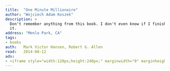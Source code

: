 ```yaml
---
title:	"One Minute Millionaire"
author: "Wojciech Adam Koszek"
description: >
  Don't remember anything from this book. I don't even know if I finished
  it.
address: "Menlo Park, CA"
tags:
- books
auth:	Mark Victor Hansen, Robert G. Allen
read:	2014-08-12
ads:
- <iframe style="width:120px;height:240px;" marginwidth="0" marginheight="0" scrolling="no" frameborder="0" src="//ws-na.amazon-adsystem.com/widgets/q?ServiceVersion=20070822&OneJS=1&Operation=GetAdHtml&MarketPlace=US&source=ss&ref=ss_til&ad_type=product_link&tracking_id=wkoszek08-20&marketplace=amazon&region=US&placement=B002JCJ724&asins=B002JCJ724&linkId=ANHVLZHFVF2UXJNE&show_border=false&link_opens_in_new_window=true&price_color=333333&title_color=C00000&bg_color=FFFFFF"></iframe>
---
```


